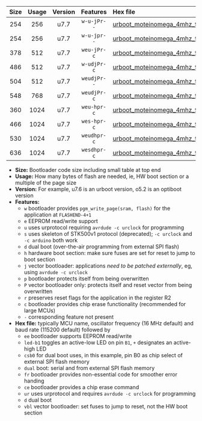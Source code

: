 |Size|Usage|Version|Features|Hex file|
|:-:|:-:|:-:|:-:|:--|
|254|256|u7.7|`w-u-jPr--`|[urboot_moteinomega_4mhz_9600bps_led+d7_ur_vbl.hex](https://raw.githubusercontent.com/stefanrueger/urboot.hex/main/boards/moteinomega/fcpu_4mhz/9600_bps/urboot_moteinomega_4mhz_9600bps_led+d7_ur_vbl.hex)|
|254|256|u7.7|`w-u-jpr--`|[urboot_moteinomega_4mhz_9600bps_led+d7_fr_ur_vbl.hex](https://raw.githubusercontent.com/stefanrueger/urboot.hex/main/boards/moteinomega/fcpu_4mhz/9600_bps/urboot_moteinomega_4mhz_9600bps_led+d7_fr_ur_vbl.hex)|
|378|512|u7.7|`weu-jPr-c`|[urboot_moteinomega_4mhz_9600bps_ee_led+d7_fr_ce_ur_vbl.hex](https://raw.githubusercontent.com/stefanrueger/urboot.hex/main/boards/moteinomega/fcpu_4mhz/9600_bps/urboot_moteinomega_4mhz_9600bps_ee_led+d7_fr_ce_ur_vbl.hex)|
|486|512|u7.7|`w-udjPr-c`|[urboot_moteinomega_4mhz_9600bps_led+d7_csc7_dual_fr_ce_ur_vbl.hex](https://raw.githubusercontent.com/stefanrueger/urboot.hex/main/boards/moteinomega/fcpu_4mhz/9600_bps/urboot_moteinomega_4mhz_9600bps_led+d7_csc7_dual_fr_ce_ur_vbl.hex)|
|504|512|u7.7|`weudjPr--`|[urboot_moteinomega_4mhz_9600bps_ee_led+d7_csc7_dual_fr_ur_vbl.hex](https://raw.githubusercontent.com/stefanrueger/urboot.hex/main/boards/moteinomega/fcpu_4mhz/9600_bps/urboot_moteinomega_4mhz_9600bps_ee_led+d7_csc7_dual_fr_ur_vbl.hex)|
|548|768|u7.7|`weudjPr-c`|[urboot_moteinomega_4mhz_9600bps_ee_led+d7_csc7_dual_fr_ce_ur_vbl.hex](https://raw.githubusercontent.com/stefanrueger/urboot.hex/main/boards/moteinomega/fcpu_4mhz/9600_bps/urboot_moteinomega_4mhz_9600bps_ee_led+d7_csc7_dual_fr_ce_ur_vbl.hex)|
|360|1024|u7.7|`weu-hpr-c`|[urboot_moteinomega_4mhz_9600bps_ee_led+d7_fr_ce_ur.hex](https://raw.githubusercontent.com/stefanrueger/urboot.hex/main/boards/moteinomega/fcpu_4mhz/9600_bps/urboot_moteinomega_4mhz_9600bps_ee_led+d7_fr_ce_ur.hex)|
|466|1024|u7.7|`wes-hpr-c`|[urboot_moteinomega_4mhz_9600bps_ee_led+d7_fr_ce.hex](https://raw.githubusercontent.com/stefanrueger/urboot.hex/main/boards/moteinomega/fcpu_4mhz/9600_bps/urboot_moteinomega_4mhz_9600bps_ee_led+d7_fr_ce.hex)|
|530|1024|u7.7|`weudhpr-c`|[urboot_moteinomega_4mhz_9600bps_ee_led+d7_csc7_dual_fr_ce_ur.hex](https://raw.githubusercontent.com/stefanrueger/urboot.hex/main/boards/moteinomega/fcpu_4mhz/9600_bps/urboot_moteinomega_4mhz_9600bps_ee_led+d7_csc7_dual_fr_ce_ur.hex)|
|636|1024|u7.7|`wesdhpr-c`|[urboot_moteinomega_4mhz_9600bps_ee_led+d7_csc7_dual_fr_ce.hex](https://raw.githubusercontent.com/stefanrueger/urboot.hex/main/boards/moteinomega/fcpu_4mhz/9600_bps/urboot_moteinomega_4mhz_9600bps_ee_led+d7_csc7_dual_fr_ce.hex)|

- **Size:** Bootloader code size including small table at top end
- **Usage:** How many bytes of flash are needed, ie, HW boot section or a multiple of the page size
- **Version:** For example, u7.6 is an urboot version, o5.2 is an optiboot version
- **Features:**
  + `w` bootloader provides `pgm_write_page(sram, flash)` for the application at `FLASHEND-4+1`
  + `e` EEPROM read/write support
  + `u` uses urprotocol requiring `avrdude -c urclock` for programming
  + `s` uses skeleton of STK500v1 protocol (deprecated); `-c urclock` and `-c arduino` both work
  + `d` dual boot (over-the-air programming from external SPI flash)
  + `h` hardware boot section: make sure fuses are set for reset to jump to boot section
  + `j` vector bootloader: applications *need to be patched externally*, eg, using `avrdude -c urclock`
  + `p` bootloader protects itself from being overwritten
  + `P` vector bootloader only: protects itself and reset vector from being overwritten
  + `r` preserves reset flags for the application in the register R2
  + `c` bootloader provides chip erase functionality (recommended for large MCUs)
  + `-` corresponding feature not present
- **Hex file:** typically MCU name, oscillator frequency (16 MHz default) and baud rate (115200 default) followed by
  + `ee` bootloader supports EEPROM read/write
  + `led-b1` toggles an active-low LED on pin `B1`, `+` designates an active-high LED
  + `csb0` for dual boot uses, in this example, pin B0 as chip select of external SPI flash memory
  + `dual` boot: serial and from external SPI flash memory
  + `fr` bootloader provides non-essential code for smoother error handing
  + `ce` bootloader provides a chip erase command
  + `ur` uses urprotocol and requires `avrdude -c urclock` for programming
  + `d` dual boot
  + `vbl` vector bootloader: set fuses to jump to reset, not the HW boot section
